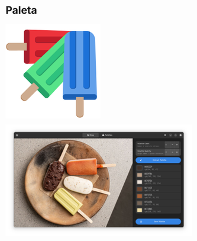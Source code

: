 Paleta
=======

![Application icon](./data/icons/hicolor/scalable/apps/io.nxyz.Paleta.svg)


![Screenshot 1](./data/screenshots/paleta-1.png)